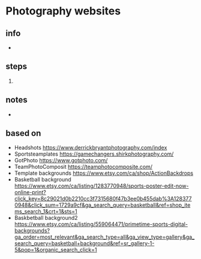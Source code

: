 # Photography websites  

## info  
* 

## steps  
1. 

## notes  
*  

## based on  
*  Headshots https://www.derrickbryantphotography.com/index
*  Sportsteamplates https://gamechangers.shirkphotography.com/
*  GotPhoto https://www.gotphoto.com/
*  TeamPhotoComposit https://teamphotocomposite.com/
*  Template backgrounds https://www.etsy.com/ca/shop/ActionBackdrops
*  Basketball background https://www.etsy.com/ca/listing/1283770948/sports-poster-edit-now-online-print?click_key=8c29021d0b2210cc3f7315680f47b3ee0b455dab%3A1283770948&click_sum=1729a9cf&ga_search_query=basketball&ref=shop_items_search_1&crt=1&sts=1
*  Baskbetball background2 https://www.etsy.com/ca/listing/559064471/primetime-sports-digital-backgrounds?ga_order=most_relevant&ga_search_type=all&ga_view_type=gallery&ga_search_query=basketball+background&ref=sr_gallery-1-5&pop=1&organic_search_click=1

